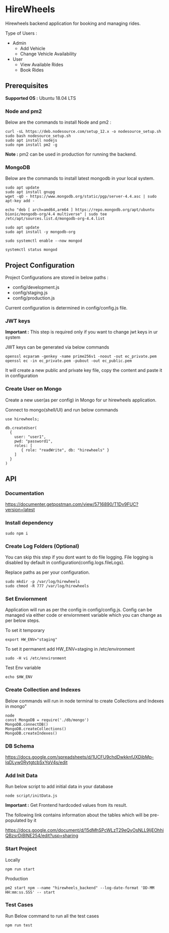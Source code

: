# HireWheels

Hirewheels backend application for booking and managing rides.

Type of Users :

* Admin
	* Add Vehicle
	* Change Vehicle Availability
* User
	* View Available Rides
	* Book Rides

## Prerequisites

**Supported OS :** Ubuntu 18.04 LTS

### Node and pm2

Below are the commands to install Node and pm2 :

```
curl -sL https://deb.nodesource.com/setup_12.x -o nodesource_setup.sh
sudo bash nodesource_setup.sh
sudo apt install nodejs
sudo npm install pm2 -g
```

**Note :** pm2 can be used in production for running the backend.

### MongoDB

Below are the commands to install latest mongodb in your local system.

```
sudo apt update
sudo apt install gnupg
wget -qO - https://www.mongodb.org/static/pgp/server-4.4.asc | sudo apt-key add -

echo "deb [ arch=amd64,arm64 ] https://repo.mongodb.org/apt/ubuntu bionic/mongodb-org/4.4 multiverse" | sudo tee /etc/apt/sources.list.d/mongodb-org-4.4.list

sudo apt update
sudo apt install -y mongodb-org

sudo systemctl enable --now mongod

systemctl status mongod

```

## Project Configuration

Project Configurations are stored in below paths :

* config/development.js
* config/staging.js
* config/production.js

Current configuration is determined in config/config.js file.
### JWT keys

**Important :** This step is required only if you want to change jwt keys in ur system

JWT keys can be generated via below commands

```
openssl ecparam -genkey -name prime256v1 -noout -out ec_private.pem
openssl ec -in ec_private.pem -pubout -out ec_public.pem
```

It will create a new public and private key file, copy the content and paste it in configuration


### Create User on Mongo

Create a new user(as per config) in Mongo for ur hirewheels application.

Connect to mongo(shell/UI) and run below commands

```
use hirewheels;

db.createUser(
  {
    user: "user1",
    pwd: "password1",
    roles: [
       { role: "readWrite", db: "hirewheels" }
    ]
  }
)
```

## API

### Documentation

https://documenter.getpostman.com/view/5716890/T1Dv9FUC?version=latest

### Install dependency

`sudo npm i`

### Create Log Folders (Optional)

You can skip this step if you dont want to do file logging. File logging is disabled by default in configuration(config.logs.fileLogs).

Replace paths as per your configuration.

```
sudo mkdir -p /var/log/hirewheels
sudo chmod -R 777 /var/log/hirewheels
```
### Set Enviornment

Application will run as per the config in config/config.js. Config can be managed via either code or enviornment variable which you can change as per below steps.

To set it temporary

`export HW_ENV="staging"`

To set it permanent add HW_ENV=staging in /etc/environment

`sudo -H vi /etc/environment`

Test Env variable

`echo $HW_ENV`

### Create Collection and Indexes

Below commands will run in node terminal to create Collections and Indexes in mongo"

```
node
const MongoDB = require('./db/mongo')
MongoDB.connectDB()
MongoDB.createCollections()
MongoDB.createIndexes()
```

### DB Schema

https://docs.google.com/spreadsheets/d/1UCFU9chdDwkknfJXDibMp-lqDLyw0RytgtcbSxYqV4s/edit
### Add Init Data

Run below script to add initial data in your database

`node script/initData.js`

**Important :** Get Frontend hardcoded values from its result.

The following link contains information about the tables which will be pre-populated by it

https://docs.google.com/document/d/15dMhSPcWLzT29eQyOsNLL9IjEOhhiQBzsrDiBlNE254/edit?usp=sharing

### Start Project

Locally

`npm run start`

Production

`pm2 start npm --name "hirewheels_backend" --log-date-format 'DD-MM HH:mm:ss.SSS' -- start`

### Test Cases

Run Below command to run all the test cases

`npm run test`
